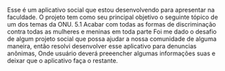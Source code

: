 Esse é um aplicativo social que estou desenvolvendo para apresentar na faculdade. 
O projeto tem como seu principal objetivo o seguinte tópico de um dos temas da ONU. 
  5.1 Acabar com todas as formas de discriminação contra todas as mulheres e meninas em toda parte
Foi me dado o desafio de algum projeto social que possa ajudar a nossa comunidade de alguma maneira, então resolvi desenvolver esse aplicativo para denuncias anônimas, 
Onde usuário deverá preeencher algumas informações suas e deixar que o aplicativo faça o restante.
